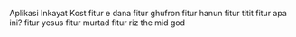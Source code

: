 Aplikasi Inkayat Kost
fitur e dana
fitur ghufron
fitur hanun
fitur titit
fitur apa ini?
fitur yesus
fitur murtad
fitur riz the mid god